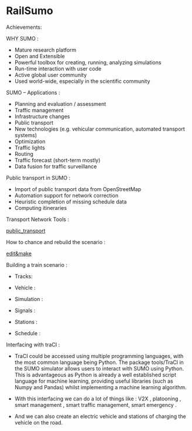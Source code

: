 # RailSumo

Achievements: 

WHY SUMO : 
- Mature research platform 
- Open and Extensible
- Powerful toolbox for creating, running, analyzing simulations
- Run-time interaction with user code
- Active global user community
- Used world-wide, especially in the scientific community

SUMO – Applications :

- Planning and evaluation / assessment
- Traffic management 
- Infrastructure changes
- Public transport
- New technologies (e.g. vehicular communication, automated transport systems)
- Optimization
- Traffic lights
- Routing
- Traffic forecast (short-term mostly)
- Data fusion for traffic surveillance

Public transport in SUMO :

- Import of public transport data from OpenStreetMap
- Automation support for network correction
- Heuristic completion of missing schedule data
- Computing itineraries

Transport Network Tools : 

 [public_transport](https://github.com/salaheddine66/RailSumo/issues/1#issue-699823002) 

How to chance and rebuild the scenario :

 [edit&make](https://github.com/salaheddine66/RailSumo/issues/3#issue-699847726)

Building a train scenario :

 - Tracks: 

 - Vehicle :

 - Simulation :

 - Signals :

 - Stations :

 - Schedule :









Interfacing  with traCI : 

-	TraCI could be accessed using multiple programming languages, with the most common language being Python. The package tools/TraCl in the SUMO simulator allows users to interact with SUMO using Python. This is advantageous as Python is already a well established script language for machine learning, providing useful libraries (such as Numpy and Pandas) whilst implementing a machine learning algorithm.

-	With this interfacing we can do a lot of things like : V2X , platooning , smart management , smart traffic management, smart emergency . 
-	And we can also create an electric vehicle and stations of charging the vehicle on the road.
